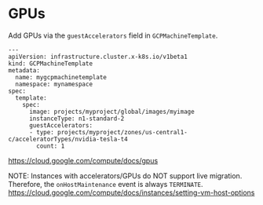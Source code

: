# GPUs

Add GPUs via the `guestAccelerators` field in `GCPMachineTemplate`.

```
---
apiVersion: infrastructure.cluster.x-k8s.io/v1beta1
kind: GCPMachineTemplate
metadata:
  name: mygcpmachinetemplate
  namespace: mynamespace
spec:
  template:
    spec:
      image: projects/myproject/global/images/myimage
      instanceType: n1-standard-2
      guestAccelerators:
      - type: projects/myproject/zones/us-central1-c/acceleratorTypes/nvidia-tesla-t4
        count: 1
```

https://cloud.google.com/compute/docs/gpus

NOTE: Instances with accelerators/GPUs do NOT support live migration. 
Therefore, the `onHostMaintenance` event is always `TERMINATE`.
https://cloud.google.com/compute/docs/instances/setting-vm-host-options
